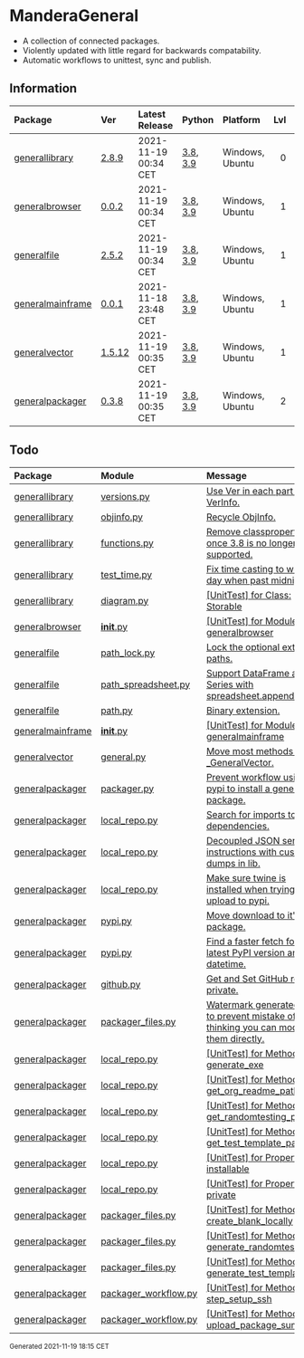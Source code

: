 # ManderaGeneral
 - A collection of connected packages.
 - Violently updated with little regard for backwards compatability.
 - Automatic workflows to unittest, sync and publish.

## Information
| Package                                                                | Ver                                                 | Latest Release       | Python                                                                                                                   | Platform        |   Lvl | Todo                                                         | Tests   |
|:-----------------------------------------------------------------------|:----------------------------------------------------|:---------------------|:-------------------------------------------------------------------------------------------------------------------------|:----------------|------:|:-------------------------------------------------------------|:--------|
| [generallibrary](https://github.com/ManderaGeneral/generallibrary)     | [2.8.9](https://pypi.org/project/generallibrary/)   | 2021-11-19 00:34 CET | [3.8](https://www.python.org/downloads/release/python-380/), [3.9](https://www.python.org/downloads/release/python-390/) | Windows, Ubuntu |     0 | [5](https://github.com/ManderaGeneral/generallibrary#Todo)   | 99.5 %  |
| [generalbrowser](https://github.com/ManderaGeneral/generalbrowser)     | [0.0.2](https://pypi.org/project/generalbrowser/)   | 2021-11-19 00:34 CET | [3.8](https://www.python.org/downloads/release/python-380/), [3.9](https://www.python.org/downloads/release/python-390/) | Windows, Ubuntu |     1 | [1](https://github.com/ManderaGeneral/generalbrowser#Todo)   | 100 %   |
| [generalfile](https://github.com/ManderaGeneral/generalfile)           | [2.5.2](https://pypi.org/project/generalfile/)      | 2021-11-19 00:34 CET | [3.8](https://www.python.org/downloads/release/python-380/), [3.9](https://www.python.org/downloads/release/python-390/) | Windows, Ubuntu |     1 | [3](https://github.com/ManderaGeneral/generalfile#Todo)      | 100.0 % |
| [generalmainframe](https://github.com/ManderaGeneral/generalmainframe) | [0.0.1](https://pypi.org/project/generalmainframe/) | 2021-11-18 23:48 CET | [3.8](https://www.python.org/downloads/release/python-380/), [3.9](https://www.python.org/downloads/release/python-390/) | Windows, Ubuntu |     1 | [1](https://github.com/ManderaGeneral/generalmainframe#Todo) | 100 %   |
| [generalvector](https://github.com/ManderaGeneral/generalvector)       | [1.5.12](https://pypi.org/project/generalvector/)   | 2021-11-19 00:35 CET | [3.8](https://www.python.org/downloads/release/python-380/), [3.9](https://www.python.org/downloads/release/python-390/) | Windows, Ubuntu |     1 | [1](https://github.com/ManderaGeneral/generalvector#Todo)    | 100.0 % |
| [generalpackager](https://github.com/ManderaGeneral/generalpackager)   | [0.3.8](https://pypi.org/project/generalpackager/)  | 2021-11-19 00:35 CET | [3.8](https://www.python.org/downloads/release/python-380/), [3.9](https://www.python.org/downloads/release/python-390/) | Windows, Ubuntu |     2 | [19](https://github.com/ManderaGeneral/generalpackager#Todo) | 91.8 %  |

## Todo
| Package                                                                | Module                                                                                                                                               | Message                                                                                                                                                                                                  |
|:-----------------------------------------------------------------------|:-----------------------------------------------------------------------------------------------------------------------------------------------------|:---------------------------------------------------------------------------------------------------------------------------------------------------------------------------------------------------------|
| [generallibrary](https://github.com/ManderaGeneral/generallibrary)     | <a href='https://github.com/ManderaGeneral/generallibrary/blob/master/generallibrary/versions.py#L1'>versions.py</a>                                 | <a href='https://github.com/ManderaGeneral/generallibrary/blob/master/generallibrary/versions.py#L17'>Use Ver in each part of VerInfo.</a>                                                               |
| [generallibrary](https://github.com/ManderaGeneral/generallibrary)     | <a href='https://github.com/ManderaGeneral/generallibrary/blob/master/generallibrary/objinfo/objinfo.py#L1'>objinfo.py</a>                           | <a href='https://github.com/ManderaGeneral/generallibrary/blob/master/generallibrary/objinfo/objinfo.py#L19'>Recycle ObjInfo.</a>                                                                        |
| [generallibrary](https://github.com/ManderaGeneral/generallibrary)     | <a href='https://github.com/ManderaGeneral/generallibrary/blob/master/generallibrary/functions.py#L1'>functions.py</a>                               | <a href='https://github.com/ManderaGeneral/generallibrary/blob/master/generallibrary/functions.py#L37'>Remove classproperty once 3.8 is no longer supported.</a>                                         |
| [generallibrary](https://github.com/ManderaGeneral/generallibrary)     | <a href='https://github.com/ManderaGeneral/generallibrary/blob/master/generallibrary/test/test_time.py#L1'>test_time.py</a>                          | <a href='https://github.com/ManderaGeneral/generallibrary/blob/master/generallibrary/test/test_time.py#L33'>Fix time casting to wrong day when past midnight.</a>                                        |
| [generallibrary](https://github.com/ManderaGeneral/generallibrary)     | <a href='https://github.com/ManderaGeneral/generallibrary/blob/master/generallibrary/diagram.py#L1'>diagram.py</a>                                   | <a href='https://github.com/ManderaGeneral/generallibrary/blob/master/generallibrary/diagram.py#L256'>[UnitTest] for Class: Storable</a>                                                                 |
| [generalbrowser](https://github.com/ManderaGeneral/generalbrowser)     | <a href='https://github.com/ManderaGeneral/generalbrowser/blob/master/generalbrowser/__init__.py#L1'>__init__.py</a>                                 | <a href='https://github.com/ManderaGeneral/generalbrowser/blob/master/generalbrowser/__init__.py#L1'>[UnitTest] for Module: generalbrowser</a>                                                           |
| [generalfile](https://github.com/ManderaGeneral/generalfile)           | <a href='https://github.com/ManderaGeneral/generalfile/blob/master/generalfile/path_lock.py#L1'>path_lock.py</a>                                     | <a href='https://github.com/ManderaGeneral/generalfile/blob/master/generalfile/path_lock.py#L12'>Lock the optional extra paths.</a>                                                                      |
| [generalfile](https://github.com/ManderaGeneral/generalfile)           | <a href='https://github.com/ManderaGeneral/generalfile/blob/master/generalfile/optional_dependencies/path_spreadsheet.py#L1'>path_spreadsheet.py</a> | <a href='https://github.com/ManderaGeneral/generalfile/blob/master/generalfile/optional_dependencies/path_spreadsheet.py#L112'>Support DataFrame and Series with spreadsheet.append()</a>                |
| [generalfile](https://github.com/ManderaGeneral/generalfile)           | <a href='https://github.com/ManderaGeneral/generalfile/blob/master/generalfile/path.py#L1'>path.py</a>                                               | <a href='https://github.com/ManderaGeneral/generalfile/blob/master/generalfile/path.py#L23'>Binary extension.</a>                                                                                        |
| [generalmainframe](https://github.com/ManderaGeneral/generalmainframe) | <a href='https://github.com/ManderaGeneral/generalmainframe/blob/master/generalmainframe/__init__.py#L1'>__init__.py</a>                             | <a href='https://github.com/ManderaGeneral/generalmainframe/blob/master/generalmainframe/__init__.py#L1'>[UnitTest] for Module: generalmainframe</a>                                                     |
| [generalvector](https://github.com/ManderaGeneral/generalvector)       | <a href='https://github.com/ManderaGeneral/generalvector/blob/master/generalvector/general.py#L1'>general.py</a>                                     | <a href='https://github.com/ManderaGeneral/generalvector/blob/master/generalvector/general.py#L7'>Move most methods to _GeneralVector.</a>                                                               |
| [generalpackager](https://github.com/ManderaGeneral/generalpackager)   | <a href='https://github.com/ManderaGeneral/generalpackager/blob/master/generalpackager/packager.py#L1'>packager.py</a>                               | <a href='https://github.com/ManderaGeneral/generalpackager/blob/master/generalpackager/packager.py#L4'>Prevent workflow using pypi to install a general package.</a>                                     |
| [generalpackager](https://github.com/ManderaGeneral/generalpackager)   | <a href='https://github.com/ManderaGeneral/generalpackager/blob/master/generalpackager/api/local_repo.py#L1'>local_repo.py</a>                       | <a href='https://github.com/ManderaGeneral/generalpackager/blob/master/generalpackager/api/local_repo.py#L23'>Search for imports to list dependencies.</a>                                               |
| [generalpackager](https://github.com/ManderaGeneral/generalpackager)   | <a href='https://github.com/ManderaGeneral/generalpackager/blob/master/generalpackager/api/local_repo.py#L1'>local_repo.py</a>                       | <a href='https://github.com/ManderaGeneral/generalpackager/blob/master/generalpackager/api/local_repo.py#L139'>Decoupled JSON serialize instructions with custom dumps in lib.</a>                       |
| [generalpackager](https://github.com/ManderaGeneral/generalpackager)   | <a href='https://github.com/ManderaGeneral/generalpackager/blob/master/generalpackager/api/local_repo.py#L1'>local_repo.py</a>                       | <a href='https://github.com/ManderaGeneral/generalpackager/blob/master/generalpackager/api/local_repo.py#L207'>Make sure twine is installed when trying to upload to pypi.</a>                           |
| [generalpackager](https://github.com/ManderaGeneral/generalpackager)   | <a href='https://github.com/ManderaGeneral/generalpackager/blob/master/generalpackager/api/pypi.py#L1'>pypi.py</a>                                   | <a href='https://github.com/ManderaGeneral/generalpackager/blob/master/generalpackager/api/pypi.py#L11'>Move download to it's own package.</a>                                                           |
| [generalpackager](https://github.com/ManderaGeneral/generalpackager)   | <a href='https://github.com/ManderaGeneral/generalpackager/blob/master/generalpackager/api/pypi.py#L1'>pypi.py</a>                                   | <a href='https://github.com/ManderaGeneral/generalpackager/blob/master/generalpackager/api/pypi.py#L65'>Find a faster fetch for latest PyPI version and datetime.</a>                                    |
| [generalpackager](https://github.com/ManderaGeneral/generalpackager)   | <a href='https://github.com/ManderaGeneral/generalpackager/blob/master/generalpackager/api/github.py#L1'>github.py</a>                               | <a href='https://github.com/ManderaGeneral/generalpackager/blob/master/generalpackager/api/github.py#L15'>Get and Set GitHub repo private.</a>                                                           |
| [generalpackager](https://github.com/ManderaGeneral/generalpackager)   | <a href='https://github.com/ManderaGeneral/generalpackager/blob/master/generalpackager/packager_files.py#L1'>packager_files.py</a>                   | <a href='https://github.com/ManderaGeneral/generalpackager/blob/master/generalpackager/packager_files.py#L33'>Watermark generated files to prevent mistake of thinking you can modify them directly.</a> |
| [generalpackager](https://github.com/ManderaGeneral/generalpackager)   | <a href='https://github.com/ManderaGeneral/generalpackager/blob/master/generalpackager/api/local_repo.py#L1'>local_repo.py</a>                       | <a href='https://github.com/ManderaGeneral/generalpackager/blob/master/generalpackager/api/local_repo.py#L215'>[UnitTest] for Method: generate_exe</a>                                                   |
| [generalpackager](https://github.com/ManderaGeneral/generalpackager)   | <a href='https://github.com/ManderaGeneral/generalpackager/blob/master/generalpackager/api/local_repo.py#L1'>local_repo.py</a>                       | <a href='https://github.com/ManderaGeneral/generalpackager/blob/master/generalpackager/api/local_repo.py#L144'>[UnitTest] for Method: get_org_readme_path</a>                                            |
| [generalpackager](https://github.com/ManderaGeneral/generalpackager)   | <a href='https://github.com/ManderaGeneral/generalpackager/blob/master/generalpackager/api/local_repo.py#L1'>local_repo.py</a>                       | <a href='https://github.com/ManderaGeneral/generalpackager/blob/master/generalpackager/api/local_repo.py#L154'>[UnitTest] for Method: get_randomtesting_path</a>                                         |
| [generalpackager](https://github.com/ManderaGeneral/generalpackager)   | <a href='https://github.com/ManderaGeneral/generalpackager/blob/master/generalpackager/api/local_repo.py#L1'>local_repo.py</a>                       | <a href='https://github.com/ManderaGeneral/generalpackager/blob/master/generalpackager/api/local_repo.py#L152'>[UnitTest] for Method: get_test_template_path</a>                                         |
| [generalpackager](https://github.com/ManderaGeneral/generalpackager)   | <a href='https://github.com/ManderaGeneral/generalpackager/blob/master/generalpackager/api/local_repo.py#L1'>local_repo.py</a>                       | <a href='https://github.com/ManderaGeneral/generalpackager/blob/master/generalpackager/api/local_repo.py#L226'>[UnitTest] for Property: installable</a>                                                  |
| [generalpackager](https://github.com/ManderaGeneral/generalpackager)   | <a href='https://github.com/ManderaGeneral/generalpackager/blob/master/generalpackager/api/local_repo.py#L1'>local_repo.py</a>                       | <a href='https://github.com/ManderaGeneral/generalpackager/blob/master/generalpackager/api/local_repo.py#L226'>[UnitTest] for Property: private</a>                                                      |
| [generalpackager](https://github.com/ManderaGeneral/generalpackager)   | <a href='https://github.com/ManderaGeneral/generalpackager/blob/master/generalpackager/packager_files.py#L1'>packager_files.py</a>                   | <a href='https://github.com/ManderaGeneral/generalpackager/blob/master/generalpackager/packager_files.py#L64'>[UnitTest] for Method: create_blank_locally</a>                                            |
| [generalpackager](https://github.com/ManderaGeneral/generalpackager)   | <a href='https://github.com/ManderaGeneral/generalpackager/blob/master/generalpackager/packager_files.py#L1'>packager_files.py</a>                   | <a href='https://github.com/ManderaGeneral/generalpackager/blob/master/generalpackager/packager_files.py#L276'>[UnitTest] for Method: generate_randomtesting</a>                                         |
| [generalpackager](https://github.com/ManderaGeneral/generalpackager)   | <a href='https://github.com/ManderaGeneral/generalpackager/blob/master/generalpackager/packager_files.py#L1'>packager_files.py</a>                   | <a href='https://github.com/ManderaGeneral/generalpackager/blob/master/generalpackager/packager_files.py#L284'>[UnitTest] for Method: generate_test_template</a>                                         |
| [generalpackager](https://github.com/ManderaGeneral/generalpackager)   | <a href='https://github.com/ManderaGeneral/generalpackager/blob/master/generalpackager/packager_workflow.py#L1'>packager_workflow.py</a>             | <a href='https://github.com/ManderaGeneral/generalpackager/blob/master/generalpackager/packager_workflow.py#L38'>[UnitTest] for Method: step_setup_ssh</a>                                               |
| [generalpackager](https://github.com/ManderaGeneral/generalpackager)   | <a href='https://github.com/ManderaGeneral/generalpackager/blob/master/generalpackager/packager_workflow.py#L1'>packager_workflow.py</a>             | <a href='https://github.com/ManderaGeneral/generalpackager/blob/master/generalpackager/packager_workflow.py#L168'>[UnitTest] for Method: upload_package_summary</a>                                      |

<sup>
Generated 2021-11-19 18:15 CET
</sup>
